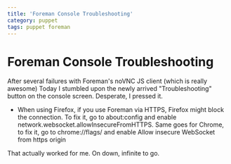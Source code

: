 ```yaml
---
title: 'Foreman Console Troubleshooting'
category: puppet
tags: puppet foreman
---
```


# Foreman Console Troubleshooting

After several failures with Foreman's noVNC JS client (which is really awesome) Today I stumbled upon the newly arrived "Troubleshooting" button on the console screen. Desperate, I pressed it.

  * When using Firefox, if you use Foreman via HTTPS, Firefox might block the
    connection. To fix it, go to about:config and enable
    network.websocket.allowInsecureFromHTTPS. Same goes for Chrome, to fix it,
    go to chrome://flags/ and enable Allow insecure WebSocket from https origin

That actually worked for me. On down, infinite to go.
